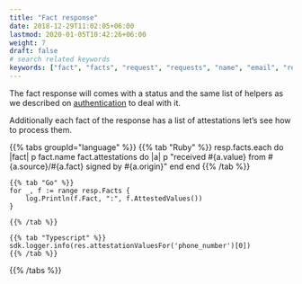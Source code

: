 ```yaml
---
title: "Fact response"
date: 2018-12-29T11:02:05+06:00
lastmod: 2020-01-05T10:42:26+06:00
weight: 7
draft: false
# search related keywords
keywords: ["fact", "facts", "request", "requests", "name", "email", "response"]
---
```


The fact response will comes with a status and the same list of helpers as we described on [authentication](/authentication/response/) to deal with it.

Additionally each fact of the response has a list of attestations let’s see how to process them.

{{% tabs groupId="language" %}}
    {{% tab "Ruby" %}}
    resp.facts.each do |fact|
        p fact.name
        fact.attestations do |a|
            p "received #{a.value} from #{a.source}/#{a.fact} signed by #{a.origin}"
        end
    end
    {{% /tab %}}

    {{% tab "Go" %}}
    for _, f := range resp.Facts {
        log.Println(f.Fact, ":", f.AttestedValues())
    }

    {{% /tab %}}

    {{% tab "Typescript" %}}
    sdk.logger.info(res.attestationValuesFor('phone_number')[0])
    {{% /tab %}}
{{% /tabs %}}